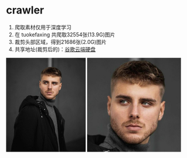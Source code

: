 # crawler

1. 爬取素材仅用于深度学习
1. 在 tuokefaxing 共爬取32554张(13.9G)图片
1. 裁剪头部区域，得到21686张(2.0G)图片
1. 共享地址(裁剪后的)：[谷歌云端硬盘](https://drive.google.com/file/d/1xm9ulzl5SGjhEDv-GSeXGkjrt8ALT29i/view?usp=sharing)

<div>
<img src="./screenshots/84674.png" height="256" >
<img src="./screenshots/84674.jpg" height="256" >
<div>
